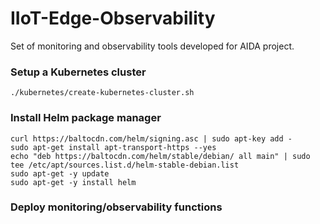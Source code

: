 # IIoT-Edge-Observability
Set of monitoring and observability tools developed for AIDA project.

### Setup a Kubernetes cluster
```shell
./kubernetes/create-kubernetes-cluster.sh
```

### Install Helm package manager
```shell
curl https://baltocdn.com/helm/signing.asc | sudo apt-key add -
sudo apt-get install apt-transport-https --yes
echo "deb https://baltocdn.com/helm/stable/debian/ all main" | sudo tee /etc/apt/sources.list.d/helm-stable-debian.list
sudo apt-get -y update
sudo apt-get -y install helm
```

### Deploy monitoring/observability functions
